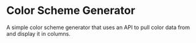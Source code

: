 # Color Scheme Generator

A simple color scheme generator that uses an API to pull color data from and display it in columns.
